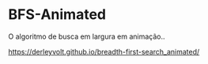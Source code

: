 # BFS-Animated
O algoritmo de busca em largura em animação..

https://derleyvolt.github.io/breadth-first-search_animated/
